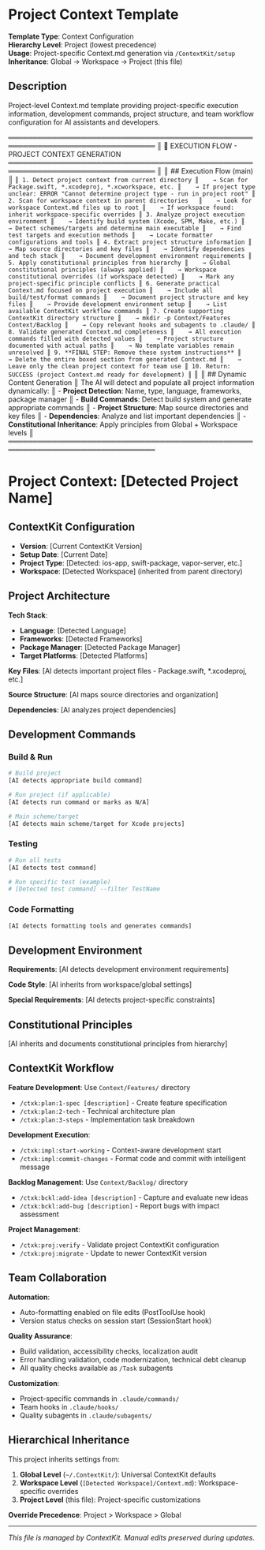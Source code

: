 # Project Context Template

**Template Type**: Context Configuration  
**Hierarchy Level**: Project (lowest precedence)  
**Usage**: Project-specific Context.md generation via `/ContextKit/setup`  
**Inheritance**: Global → Workspace → Project (this file)

## Description
Project-level Context.md template providing project-specific execution information, development commands, project structure, and team workflow configuration for AI assistants and developers.

════════════════════════════════════════════════════════════════════════════════
║ 🤖 EXECUTION FLOW - PROJECT CONTEXT GENERATION
════════════════════════════════════════════════════════════════════════════════
║
║ ## Execution Flow (main)
║ ```
║ 1. Detect project context from current directory
║    → Scan for Package.swift, *.xcodeproj, *.xcworkspace, etc.
║    → If project type unclear: ERROR "Cannot determine project type - run in project root"
║ 2. Scan for workspace context in parent directories  
║    → Look for workspace Context.md files up to root
║    → If workspace found: inherit workspace-specific overrides
║ 3. Analyze project execution environment
║    → Identify build system (Xcode, SPM, Make, etc.)
║    → Detect schemes/targets and determine main executable
║    → Find test targets and execution methods
║    → Locate formatter configurations and tools
║ 4. Extract project structure information
║    → Map source directories and key files
║    → Identify dependencies and tech stack
║    → Document development environment requirements
║ 5. Apply constitutional principles from hierarchy
║    → Global constitutional principles (always applied)
║    → Workspace constitutional overrides (if workspace detected)
║    → Mark any project-specific principle conflicts
║ 6. Generate practical Context.md focused on project execution
║    → Include all build/test/format commands
║    → Document project structure and key files
║    → Provide development environment setup
║    → List available ContextKit workflow commands
║ 7. Create supporting ContextKit directory structure
║    → mkdir -p Context/Features Context/Backlog
║    → Copy relevant hooks and subagents to .claude/
║ 8. Validate generated Context.md completeness
║    → All execution commands filled with detected values
║    → Project structure documented with actual paths
║    → No template variables remain unresolved
║ 9. **FINAL STEP: Remove these system instructions**
║    → Delete the entire boxed section from generated Context.md
║    → Leave only the clean project context for team use
║ 10. Return: SUCCESS (project Context.md ready for development)
║ ```
║
║ ## Dynamic Content Generation
║ The AI will detect and populate all project information dynamically:
║ - **Project Detection**: Name, type, language, frameworks, package manager
║ - **Build Commands**: Detect build system and generate appropriate commands
║ - **Project Structure**: Map source directories and key files
║ - **Dependencies**: Analyze and list important dependencies
║ - **Constitutional Inheritance**: Apply principles from Global + Workspace levels
║
════════════════════════════════════════════════════════════════════════════════

# Project Context: [Detected Project Name]

## ContextKit Configuration
- **Version**: [Current ContextKit Version]
- **Setup Date**: [Current Date]
- **Project Type**: [Detected: ios-app, swift-package, vapor-server, etc.]
- **Workspace**: [Detected Workspace] (inherited from parent directory)

## Project Architecture

**Tech Stack**:
- **Language**: [Detected Language]
- **Frameworks**: [Detected Frameworks]
- **Package Manager**: [Detected Package Manager]
- **Target Platforms**: [Detected Platforms]

**Key Files**:
[AI detects important project files - Package.swift, *.xcodeproj, etc.]

**Source Structure**:
[AI maps source directories and organization]

**Dependencies**:
[AI analyzes project dependencies]

## Development Commands

### Build & Run
```bash
# Build project
[AI detects appropriate build command]

# Run project (if applicable)
[AI detects run command or marks as N/A]

# Main scheme/target
[AI detects main scheme/target for Xcode projects]
```

### Testing
```bash
# Run all tests
[AI detects test command]

# Run specific test (example)
# [Detected test command] --filter TestName
```

### Code Formatting
```bash
[AI detects formatting tools and generates commands]
```

## Development Environment

**Requirements**:
[AI detects development environment requirements]

**Code Style**: [AI inherits from workspace/global settings]

**Special Requirements**: [AI detects project-specific constraints]

## Constitutional Principles
[AI inherits and documents constitutional principles from hierarchy]

## ContextKit Workflow

**Feature Development**: Use `Context/Features/` directory
- `/ctxk:plan:1-spec [description]` - Create feature specification
- `/ctxk:plan:2-tech` - Technical architecture plan
- `/ctxk:plan:3-steps` - Implementation task breakdown

**Development Execution**:
- `/ctxk:impl:start-working` - Context-aware development start
- `/ctxk:impl:commit-changes` - Format code and commit with intelligent message

**Backlog Management**: Use `Context/Backlog/` directory  
- `/ctxk:bckl:add-idea [description]` - Capture and evaluate new ideas
- `/ctxk:bckl:add-bug [description]` - Report bugs with impact assessment

**Project Management**:
- `/ctxk:proj:verify` - Validate project ContextKit configuration
- `/ctxk:proj:migrate` - Update to newer ContextKit version

## Team Collaboration

**Automation**:
- Auto-formatting enabled on file edits (PostToolUse hook)
- Version status checks on session start (SessionStart hook)

**Quality Assurance**:
- Build validation, accessibility checks, localization audit
- Error handling validation, code modernization, technical debt cleanup
- All quality checks available as `/Task` subagents

**Customization**:
- Project-specific commands in `.claude/commands/`
- Team hooks in `.claude/hooks/` 
- Quality subagents in `.claude/subagents/`

## Hierarchical Inheritance

This project inherits settings from:
1. **Global Level** (`~/.ContextKit/`): Universal ContextKit defaults
2. **Workspace Level** (`[Detected Workspace]/Context.md`): Workspace-specific overrides  
3. **Project Level** (this file): Project-specific customizations

**Override Precedence**: Project > Workspace > Global

---
*This file is managed by ContextKit. Manual edits preserved during updates.*